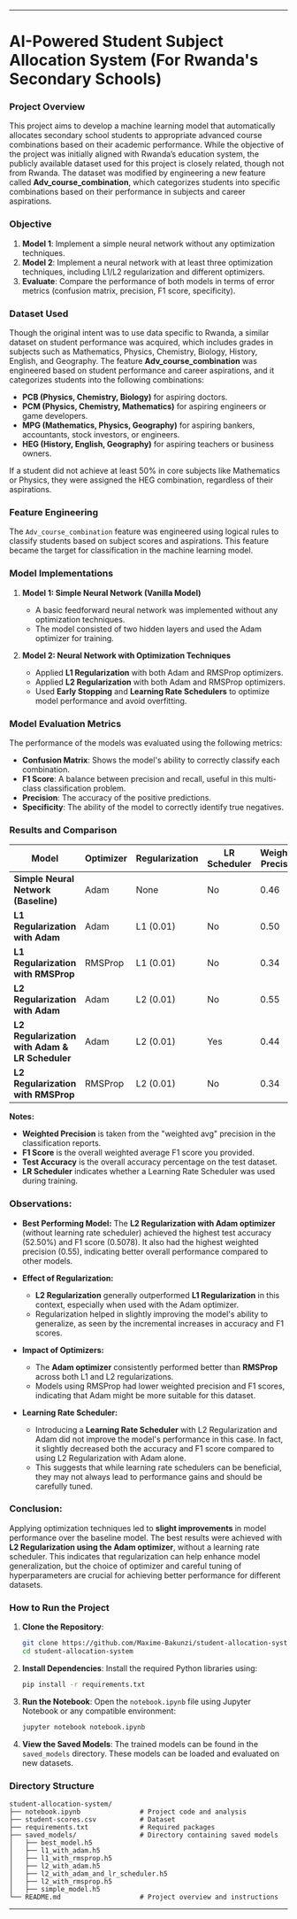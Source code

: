
---

# AI-Powered Student Subject Allocation System (For Rwanda's Secondary Schools)

### **Project Overview**
This project aims to develop a machine learning model that automatically allocates secondary school students to appropriate advanced course combinations based on their academic performance. While the objective of the project was initially aligned with Rwanda’s education system, the publicly available dataset used for this project is closely related, though not from Rwanda. The dataset was modified by engineering a new feature called **Adv_course_combination**, which categorizes students into specific combinations based on their performance in subjects and career aspirations.

### **Objective**
1. **Model 1**: Implement a simple neural network without any optimization techniques.
2. **Model 2**: Implement a neural network with at least three optimization techniques, including L1/L2 regularization and different optimizers.
3. **Evaluate**: Compare the performance of both models in terms of error metrics (confusion matrix, precision, F1 score, specificity).

### **Dataset Used**
Though the original intent was to use data specific to Rwanda, a similar dataset on student performance was acquired, which includes grades in subjects such as Mathematics, Physics, Chemistry, Biology, History, English, and Geography. The feature **Adv_course_combination** was engineered based on student performance and career aspirations, and it categorizes students into the following combinations:
- **PCB (Physics, Chemistry, Biology)** for aspiring doctors.
- **PCM (Physics, Chemistry, Mathematics)** for aspiring engineers or game developers.
- **MPG (Mathematics, Physics, Geography)** for aspiring bankers, accountants, stock investors, or engineers.
- **HEG (History, English, Geography)** for aspiring teachers or business owners.

If a student did not achieve at least 50% in core subjects like Mathematics or Physics, they were assigned the HEG combination, regardless of their aspirations.

### **Feature Engineering**
The `Adv_course_combination` feature was engineered using logical rules to classify students based on subject scores and aspirations. This feature became the target for classification in the machine learning model.

### **Model Implementations**
1. **Model 1: Simple Neural Network (Vanilla Model)**
    - A basic feedforward neural network was implemented without any optimization techniques.
    - The model consisted of two hidden layers and used the Adam optimizer for training.

2. **Model 2: Neural Network with Optimization Techniques**
    - Applied **L1 Regularization** with both Adam and RMSProp optimizers.
    - Applied **L2 Regularization** with both Adam and RMSProp optimizers.
    - Used **Early Stopping** and **Learning Rate Schedulers** to optimize model performance and avoid overfitting.

### **Model Evaluation Metrics**
The performance of the models was evaluated using the following metrics:
- **Confusion Matrix**: Shows the model's ability to correctly classify each combination.
- **F1 Score**: A balance between precision and recall, useful in this multi-class classification problem.
- **Precision**: The accuracy of the positive predictions.
- **Specificity**: The ability of the model to correctly identify true negatives.

### **Results and Comparison**

| Model                                         | Optimizer | Regularization  | LR Scheduler | Weighted Precision | F1 Score | Test Accuracy |
|-----------------------------------------------|-----------|-----------------|--------------|--------------------|----------|---------------|
| **Simple Neural Network (Baseline)**          | Adam      | None            | No           | 0.46               | 0.4501   | 45.25%        |
| **L1 Regularization with Adam**               | Adam      | L1 (0.01)       | No           | 0.50               | 0.4612   | 49.50%        |
| **L1 Regularization with RMSProp**            | RMSProp   | L1 (0.01)       | No           | 0.34               | 0.3674   | 44.50%        |
| **L2 Regularization with Adam**               | Adam      | L2 (0.01)       | No           | 0.55               | 0.5078   | 52.50%        |
| **L2 Regularization with Adam & LR Scheduler**| Adam      | L2 (0.01)       | Yes          | 0.44               | 0.4150   | 44.25%        |
| **L2 Regularization with RMSProp**            | RMSProp   | L2 (0.01)       | No           | 0.34               | 0.3796   | 46.50%        |

**Notes:**

- **Weighted Precision** is taken from the "weighted avg" precision in the classification reports.
- **F1 Score** is the overall weighted average F1 score you provided.
- **Test Accuracy** is the overall accuracy percentage on the test dataset.
- **LR Scheduler** indicates whether a Learning Rate Scheduler was used during training.

### **Observations:**

- **Best Performing Model:** The **L2 Regularization with Adam optimizer** (without learning rate scheduler) achieved the highest test accuracy (52.50%) and F1 score (0.5078). It also had the highest weighted precision (0.55), indicating better overall performance compared to other models.
  
- **Effect of Regularization:**
  - **L2 Regularization** generally outperformed **L1 Regularization** in this context, especially when used with the Adam optimizer.
  - Regularization helped in slightly improving the model's ability to generalize, as seen by the incremental increases in accuracy and F1 scores.

- **Impact of Optimizers:**
  - The **Adam optimizer** consistently performed better than **RMSProp** across both L1 and L2 regularizations.
  - Models using RMSProp had lower weighted precision and F1 scores, indicating that Adam might be more suitable for this dataset.

- **Learning Rate Scheduler:**
  - Introducing a **Learning Rate Scheduler** with L2 Regularization and Adam did not improve the model's performance in this case. In fact, it slightly decreased both the accuracy and F1 score compared to using L2 Regularization with Adam alone.
  - This suggests that while learning rate schedulers can be beneficial, they may not always lead to performance gains and should be carefully tuned.

### **Conclusion:**

Applying optimization techniques led to **slight improvements** in model performance over the baseline model. The best results were achieved with **L2 Regularization using the Adam optimizer**, without a learning rate scheduler. This indicates that regularization can help enhance model generalization, but the choice of optimizer and careful tuning of hyperparameters are crucial for achieving better performance for different datasets.

### **How to Run the Project**
1. **Clone the Repository**:
   ```bash
   git clone https://github.com/Maxime-Bakunzi/student-allocation-system.git
   cd student-allocation-system
   ```
2. **Install Dependencies**:
   Install the required Python libraries using:
   ```bash
   pip install -r requirements.txt
   ```
3. **Run the Notebook**:
   Open the `notebook.ipynb` file using Jupyter Notebook or any compatible environment:
   ```bash
   jupyter notebook notebook.ipynb
   ```
4. **View the Saved Models**:
   The trained models can be found in the `saved_models` directory. These models can be loaded and evaluated on new datasets.

### **Directory Structure**
```
student-allocation-system/
├── notebook.ipynb               # Project code and analysis
├── student-scores.csv           # Dataset
├── requirements.txt             # Required packages
├── saved_models/                # Directory containing saved models
│   ├── best_model.h5
│   ├── l1_with_adam.h5
│   ├── l1_with_rmsprop.h5
│   ├── l2_with_adam.h5
│   ├── l2_with_adam_and_lr_scheduler.h5
│   ├── l2_with_rmsprop.h5
│   ├── simple_model.h5
└── README.md                    # Project overview and instructions
```

---